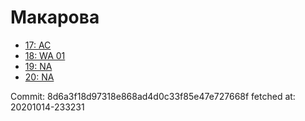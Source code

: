 # Макарова
- [17: AC](17.md)
- [18: WA 01](18.md)
- [19: NA](19.md)
- [20: NA](20.md)

Commit: 8d6a3f18d97318e868ad4d0c33f85e47e727668f
 fetched at: 20201014-233231
